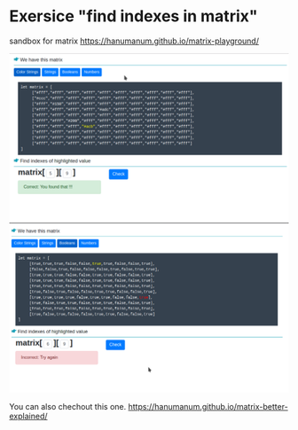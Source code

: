 # Exersice "find indexes in matrix"
sandbox for matrix
https://hanumanum.github.io/matrix-playground/

![](matrix.png)
![](matrix2.png)

You can also chechout this one.
https://hanumanum.github.io/matrix-better-explained/
